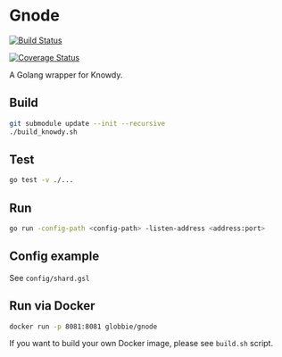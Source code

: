# Gnode

[![Build Status](https://travis-ci.org/globbie/gnode.svg?branch=master)](https://travis-ci.org/globbie/gnode)

[![Coverage Status](https://coveralls.io/repos/github/globbie/gnode/badge.svg?branch=master)](https://coveralls.io/github/globbie/gnode?branch=master)

A Golang wrapper for Knowdy.

## Build

```bash
git submodule update --init --recursive
./build_knowdy.sh
```

## Test

```bash
go test -v ./...
```

## Run

```bash
go run -config-path <config-path> -listen-address <address:port>
```

## Config example

See `config/shard.gsl`

## Run via Docker

```bash
docker run -p 8081:8081 globbie/gnode
```

If you want to build your own Docker image, please see `build.sh` script.
